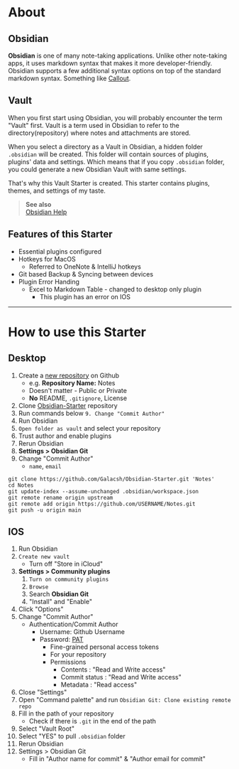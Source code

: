 # About

## Obsidian

**Obsidian** is one of many note-taking applications. Unlike other note-taking apps, it uses markdown syntax that makes it more developer-friendly. Obsidian supports a few additional syntax options on top of the standard markdown syntax. Something like [Callout](https://help.obsidian.md/Editing+and+formatting/Callouts).

## Vault

When you first start using Obsidian, you will probably encounter the term "Vault" first. Vault is a term used in Obsidian to refer to the directory(repository) where notes and attachments are stored.

When you select a directory as a Vault in Obsidian, a hidden folder `.obsidian` will be created. This folder will contain sources of plugins, plugins' data and settings. Which means that if you copy `.obsidian` folder, you could generate a new Obsidian Vault with same settings.

That's why this Vault Starter is created. This starter contains plugins, themes, and settings of my taste.

> **See also**  
> [Obsidian Help](https://help.obsidian.md/Obsidian/Index)

## Features of this Starter

- Essential plugins configured
- Hotkeys for MacOS
    - Referred to OneNote & IntelliJ hotkeys
- Git based Backup & Syncing between devices
- Plugin Error Handing
    - Excel to Markdown Table - changed to desktop only plugin
        - This plugin has an error on IOS

---

# How to use this Starter

## Desktop

1. Create a [new repository](https://github.com/new) on Github
    - e.g. **Repository Name:** Notes
    - Doesn't matter - Public or Private
    - **No** README, `.gitignore`, License
2. Clone [Obsidian-Starter](https://github.com/Galacsh/Obsidian-Starter) repository
3. Run commands below `9. Change "Commit Author"`
4. Run Obsidian
5. `Open folder as vault` and select your repository
6. Trust author and enable plugins
7. Rerun Obsidian
8. **Settings > Obsidian Git**
9. Change "Commit Author"
    - `name`, `email`

```shell
git clone https://github.com/Galacsh/Obsidian-Starter.git 'Notes'
cd Notes
git update-index --assume-unchanged .obsidian/workspace.json
git remote rename origin upstream
git remote add origin https://github.com/USERNAME/Notes.git
git push -u origin main
```

## IOS

1. Run Obsidian
2. `Create new vault`
	- Turn off "Store in iCloud"
3. **Settings > Community plugins**
    1. `Turn on community plugins`
    2. `Browse`
    3. Search **Obsidian Git**
    4. "Install" and "Enable"
4. Click "Options"
5. Change "Commit Author"
    - Authentication/Commit Author
        - Username: Github Username
        - Password: [PAT](https://docs.github.com/en/authentication/keeping-your-account-and-data-secure/creating-a-personal-access-token)
            - Fine-grained personal access tokens
            - For your repository
            - Permissions
                - Contents : "Read and Write access"
                - Commit status : "Read and Write access"
                - Metadata : "Read access"
6. Close "Settings"
7. Open "Command palette" and run `Obsidian Git: Clone existing remote repo`
8. Fill in the path of your repository
	- Check if there is `.git` in the end of the path
9. Select "Vault Root"
10. Select "YES" to pull `.obsidian` folder
11. Rerun Obsidian
12. Settings > Obsidian Git
    - Fill in "Author name for commit" & "Author email for commit"
